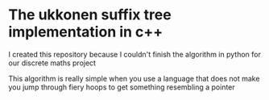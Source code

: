 # The ukkonen suffix tree implementation in c++

I created this repository because I couldn't finish the algorithm in python for our discrete maths project

This algorithm is really simple when you use a language that does not make you jump through fiery hoops to get something resembling a pointer
